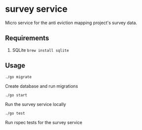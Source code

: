 survey service
==============

Micro service for the anti eviction mapping project's survey data.

## Requirements

1. SQLite ```brew install sqlite```

## Usage

```
./go migrate
```
Create database and run migrations

```
./go start
```
Run the survey service locally

```
./go test
```
Run rspec tests for the survey service